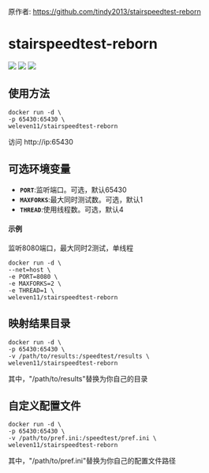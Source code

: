 原作者: https://github.com/tindy2013/stairspeedtest-reborn

stairspeedtest-reborn
=====
<img src="https://img.shields.io/github/license/We1eVen/stairspeedtest-reborn.svg"/>  <img src="https://img.shields.io/github/last-commit/We1eVen/stairspeedtest-reborn.svg"/>  <img src="https://img.shields.io/docker/image-size/weleven11/stairspeedtest-reborn/latest"/>  

使用方法
---------
```
docker run -d \
-p 65430:65430 \
weleven11/stairspeedtest-reborn
```
访问 http://ip:65430

可选环境变量
---------
* __`PORT`__:监听端口。可选，默认65430
* __`MAXFORKS`__:最大同时测试数。可选，默认1
* __`THREAD`__:使用线程数。可选，默认4

#### 示例  
监听8080端口，最大同时2测试，单线程
```
docker run -d \
--net=host \
-e PORT=8080 \
-e MAXFORKS=2 \
-e THREAD=1 \
weleven11/stairspeedtest-reborn
```
映射结果目录
---------
```
docker run -d \
-p 65430:65430 \
-v /path/to/results:/speedtest/results \
weleven11/stairspeedtest-reborn
```
其中，"/path/to/results"替换为你自己的目录

自定义配置文件
---------
```
docker run -d \
-p 65430:65430 \
-v /path/to/pref.ini:/speedtest/pref.ini \
weleven11/stairspeedtest-reborn
```
其中，"/path/to/pref.ini"替换为你自己的配置文件路径

